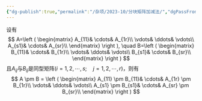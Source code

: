 ```yaml
---
{"dg-publish":true,"permalink":"/杂项/2023-10/分块矩阵加减法/","dgPassFrontmatter":true}
---
```


设有
$$
A=\left ( \begin{matrix} A_{11}& \cdots& A_{1r}\\ \vdots& \ddots& \vdots\\ A_{s1}& \cdots& A_{sr}\\ \end{matrix} \right ), \quad B=\left ( \begin{matrix} B_{11}& \cdots& B_{1r}\\ \vdots& \ddots& \vdots\\ B_{s1}& \cdots& B_{sr}\\ \end{matrix} \right )
$$
且$A_{ij}$与$B_{ij}$是同型矩阵$(i=1, 2, \cdots, s; \quad j=1, 2, \cdots, r)$，则有
$$
A \pm B = \left ( \begin{matrix} A_{11} \pm B_{11}& \cdots& A_{1r} \pm B_{1r}\\ \vdots& \ddots& \vdots\\ A_{s1} \pm B_{s1}& \cdots& A_{sr} \pm B_{sr}\\ \end{matrix} \right )
$$